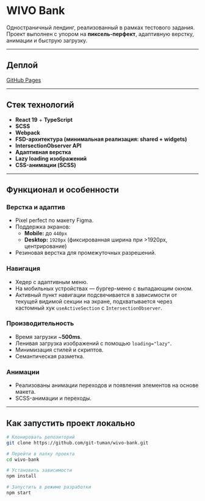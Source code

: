 # WIVO Bank

Одностраничный лендинг, реализованный в рамках тестового задания.  
Проект выполнен с упором на **пиксель-перфект**, адаптивную верстку, анимации и быструю загрузку.

---

## Деплой

[GitHub Pages](https://git-tuman.github.io/wivo-bank/)

---

## Стек технологий

- **React 19** + **TypeScript**
- **SCSS**
- **Webpack**
- **FSD-архитектура (минимальная реализация: shared + widgets)**
- **IntersectionObserver API**
- **Адаптивная верстка**
- **Lazy loading изображений**
- **CSS-анимации (SCSS)**

---

## Функционал и особенности

### Верстка и адаптив

- Pixel perfect по макету Figma.
- Поддержка экранов:
  - **Mobile:** до `440px`
  - **Desktop:** `1920px` (фиксированная ширина при >1920px, центрирование)
- Резиновая верстка для промежуточных разрешений.

### Навигация

- Хедер с адаптивным меню.
- На мобильных устройствах — бургер-меню с выпадающим окном.
- Активный пункт навигации подсвечивается в зависимости от текущей видимой секции на экране, подхватывается через кастомный хук `useActiveSection` с `IntersectionObserver`.

### Производительность

- Время загрузки ~**500ms**.
- Ленивая загрузка изображений с помощью `loading="lazy"`.
- Минимизация стилей и скриптов.
- Семантическая разметка.

### Анимации

- Реализованы анимации переходов и появления элементов на основе макета.
- SCSS-анимации и переходы.

---

## Как запустить проект локально

```bash
# Клонировать репозиторий
git clone https://github.com/git-tuman/wivo-bank.git

# Перейти в папку проекта
cd wivo-bank

# Установить зависимости
npm install

# Запустить в режиме разработки
npm start
```

